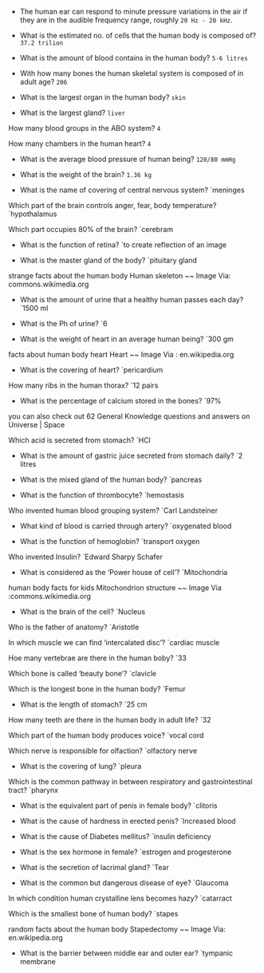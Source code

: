 - The human ear can respond to minute pressure variations in the air if they are in the audible frequency range, roughly `20 Hz - 20 kHz`.

- What is the estimated no. of cells that the human body is composed of?
`37.2 trilion`

- What is the amount of blood contains in the human body?
`5-6 litres`

- With how many bones the human skeletal system is composed of in adult age?
`206`

- What is the largest organ in the human body?
`skin`

- What is the largest gland?
`liver`

How many blood groups in the ABO system?
`4`

How many chambers in the human heart?
`4`

- What is the average blood pressure of human being?
`120/80 mmHg`

- What is the weight of the brain?
`1.36 kg`

- What is the name of covering of central nervous system?
`meninges

Which part of the brain controls anger, fear, body temperature?
`hypothalamus

Which part occupies 80% of the brain?
`cerebram

- What is the function of retina?
`to create reflection of an image

- What is the master gland of the body?
`pituitary gland

strange facts about the human body
Human skeleton ~~ Image Via: commons.wikimedia.org

- What is the amount of urine that a healthy human passes each day?
`1500 ml

- What is the Ph of urine?
`6

- What is the weight of heart in an average human being?
`300 gm

facts about human body heart
Heart ~~ Image Via : en.wikipedia.org

- What is the covering of heart?
`pericardium

How many ribs in the human thorax?
`12 pairs

- What is the percentage of calcium stored in the bones?
`97%

you can also check out 62 General Knowledge questions and answers on Universe | Space

Which acid is secreted from stomach?
`HCl

- What is the amount of gastric juice secreted from stomach daily?
`2 litres

- What is the mixed gland of the human body?
`pancreas

- What is the function of thrombocyte?
`hemostasis


 
Who invented human blood grouping system?
`Carl Landsteiner

- What kind of blood is carried through artery?
`oxygenated blood

- What is the function of hemoglobin?
`transport oxygen

Who invented Insulin?
`Edward Sharpy Schafer

- What is considered as the ‘Power house of cell’?
`Mitochondria

human body facts for kids
Mitochondrion structure ~~ Image Via :commons.wikimedia.org

- What is the brain of the cell?
`Nucleus

Who is the father of anatomy?
`Aristotle

In which muscle we can find ‘intercalated disc’?
`cardiac muscle

Hoe many vertebrae are there in the human boby?
`33

Which bone is called ‘beauty bone’?
`clavicle

Which is the longest bone in the human body?
`Femur

- What is the length of stomach?
`25 cm

How many teeth are there in the human body in adult life?
`32

Which part of the human body produces voice?
`vocal cord

Which nerve is responsible for olfaction?
`olfactory nerve

- What is the covering of lung?
`pleura

Which is the common pathway in between respiratory and gastrointestinal tract?
`pharynx

- What is the equivalent part of penis in female body?
`clitoris

- What is the cause of hardness in erected penis?
`Increased blood

- What is the cause of Diabetes mellitus?
`insulin deficiency

- What is the sex hormone in female?
`estrogen and progesterone

- What is the secretion of lacrimal gland?
`Tear

- What is the common but dangerous disease of eye?
`Glaucoma

In which condition human crystalline lens becomes hazy?
`catarract

Which is the smallest bone of human body?
`stapes

random facts about the human body
Stapedectomy ~~ Image Via: en.wikipedia.org

- What is the barrier between middle ear and outer ear?
`tympanic membrane
